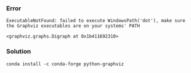 ### Error

```
ExecutableNotFound: failed to execute WindowsPath('dot'), make sure the Graphviz executables are on your systems' PATH 

<graphviz.graphs.Digraph at 0x1b411692310>
```


### Solution

```
conda install -c conda-forge python-graphviz
```
